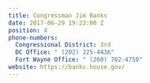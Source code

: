 ```yaml
---
title: Congressman Jim Banks
date: 2017-06-29 19:23:00 Z
position: 4
phone-numbers:
  Congressional District: 3rd
  DC Office: " (202) 225-4436"
  Fort Wayne Office: " (260) 702-4750"
website: https://banks.house.gov/
---
```


